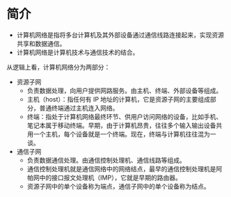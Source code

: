 # 简介

- 计算机网络是指将多台计算机及其外部设备通过通信线路连接起来，实现资源共享和数据通信。
- 计算机网络是计算机技术与通信技术的结合。

从逻辑上看，计算机网络分为两部分：
- 资源子网
  - 负责数据处理，向用户提供网路服务。由主机、终端、外部设备等组成。
  - 主机（host）：指任何有 IP 地址的计算机，它是资源子网的主要组成部分，普通终端通过主机连入网络。
  - 终端：指处于计算机网络最终环节、供用户访问网络的设备，比如手机、笔记本属于移动终端。早期，由于计算机昂贵，往往多个输入输出设备共用一个主机，每个设备就是一个终端。现在，终端与计算机往往混为一谈。
- 通信子网
  - 负责数据通信处理。由通信控制处理机、通信线路等组成。
  - 通信控制处理机就是通信网络中的网络结点，最早的通信控制处理机是阿帕网中的接口报文处理机（IMP），它就是早期的路由器。
  - 资源子网中的单个设备称为端点，通信子网中的单个设备称为结点。
